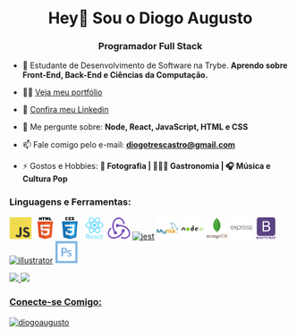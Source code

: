 <h1 align="center">Hey👋 Sou o Diogo Augusto</h1>
<h3 align="center">Programador Full Stack</h3>

- 🌱 Estudante de Desenvolvimento de Software na Trybe. **Aprendo sobre Front-End, Back-End e Ciências da Computação.**

- 👨‍💻 [Veja meu portfólio](https://diogoaugusto.dev/)

- 📝 [Confira meu Linkedin](https://www.linkedin.com/in/diogoaugusto/)

- 💬 Me pergunte sobre: **Node, React, JavaScript, HTML e CSS**

- 📫 Fale comigo pelo e-mail: **diogotrescastro@gmail.com**

- ⚡ Gostos e Hobbies: **📸 Fotografia | 👨🏼‍🍳 Gastronomia | 🎧 Música e Cultura Pop**

<h3 align="left">Linguagens e Ferramentas:</h3>
<p align="left">
  <a href="https://developer.mozilla.org/en-US/docs/Web/JavaScript" target="_blank">
    <img src="https://raw.githubusercontent.com/devicons/devicon/master/icons/javascript/javascript-original.svg" alt="javascript" width="40" height="40"/></a>
  
  <a href="https://www.w3.org/html/" target="_blank">
    <img src="https://raw.githubusercontent.com/devicons/devicon/master/icons/html5/html5-original-wordmark.svg" alt="html5" width="40" height="40"/></a>
  
  <a href="https://www.w3schools.com/css/" target="_blank">
    <img src="https://raw.githubusercontent.com/devicons/devicon/master/icons/css3/css3-original-wordmark.svg" alt="css3" width="40" height="40"/></a>
  
  <a href="https://reactjs.org/" target="_blank">
    <img src="https://raw.githubusercontent.com/devicons/devicon/master/icons/react/react-original-wordmark.svg" alt="react" width="40" height="40"/></a>
  
  <a href="https://redux.js.org" target="_blank">
    <img src="https://raw.githubusercontent.com/devicons/devicon/master/icons/redux/redux-original.svg" alt="redux" width="40" height="40"/></a>
  
  <a href="https://jestjs.io" target="_blank">
  <img src="https://www.vectorlogo.zone/logos/jestjsio/jestjsio-icon.svg" alt="jest" width="40" height="40"/></a>
  
  <a href="https://www.mysql.com/" target="_blank">
    <img src="https://raw.githubusercontent.com/devicons/devicon/master/icons/mysql/mysql-original-wordmark.svg" alt="mysql" width="40" height="40"/></a>
  
  <a href="https://nodejs.org/" target="_blank">
    <img src="https://raw.githubusercontent.com/devicons/devicon/master/icons/nodejs/nodejs-original-wordmark.svg" alt="Node.js" width="40" height="40"/></a>
  
  <a href="https://www.mongodb.com/" target="_blank">
    <img src="https://raw.githubusercontent.com/devicons/devicon/master/icons/mongodb/mongodb-original-wordmark.svg" alt="MongoDB" width="40" height="40"/></a>
  
  <a href="https://expressjs.com/" target="_blank">
    <img src="https://raw.githubusercontent.com/devicons/devicon/master/icons/express/express-original-wordmark.svg" alt="MongoDB" width="40" height="40"/></a>
  
  <a href="https://getbootstrap.com" target="_blank">
    <img src="https://raw.githubusercontent.com/devicons/devicon/master/icons/bootstrap/bootstrap-plain-wordmark.svg" alt="bootstrap" width="40" height="40"/></a>
  
  <a href="https://www.adobe.com/in/products/illustrator.html" target="_blank">
    <img src="https://www.vectorlogo.zone/logos/adobe_illustrator/adobe_illustrator-icon.svg" alt="illustrator" width="40" height="40"/></a>
  
  <a href="https://www.photoshop.com/en" target="_blank">
    <img src="https://raw.githubusercontent.com/devicons/devicon/master/icons/photoshop/photoshop-line.svg" alt="photoshop" width="40" height="40"/> </a></p>

<div>
  <a href="https://github.com/diogotrescastro" target:"_blank">
  <img height="150em" src="https://github-readme-stats.vercel.app/api?username=diogotrescastro&include_all_commits=true&hide=stars,issues&show_icons=true&theme=tokyonight&locale=pt-br"/>
  <img height="150em" src="https://github-readme-stats.vercel.app/api/top-langs/?username=diogotrescastro&langs_count=5&theme=tokyonight&locale=pt-br"/>
</div>

 <h3 align="left">Conecte-se Comigo:</h3>
<p align="left">
<a href="https://linkedin.com/in/diogoaugusto" target="_blank"><img align="center" src="https://raw.githubusercontent.com/rahuldkjain/github-profile-readme-generator/master/src/images/icons/Social/linked-in-alt.svg" alt="diogoaugusto" height="30" width="40" /></a>
</p>
